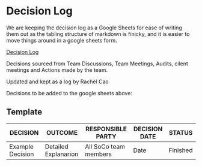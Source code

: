 # Decision Log

We are keeping the decision log as a Google Sheets for ease of writing them out as the tabling structure of markdown is finicky, and it is easier to move things around in a google sheets form.

[Decision Log](https://docs.google.com/spreadsheets/d/1oskDGMkfkzdrmtNMLF5hAFBFKMAqcMn5JNsqAPCYPAM/edit?gid=0#gid=0)

Decisions sourced from Team Discussions, Team Meetings, Audits, cilent meetings and Actions made by the team.

Updated and kept as a log by Rachel Cao

Decisions to be added to the google sheets above:

## Template

| DECISION  | OUTCOME | RESPONSIBLE PARTY  | DECISION DATE | STATUS  |
|-----------|-----------------|------------------------|---------------|----------|
| Example Decision | Detailed Explanarion | All SoCo team members | Date | Finished |



